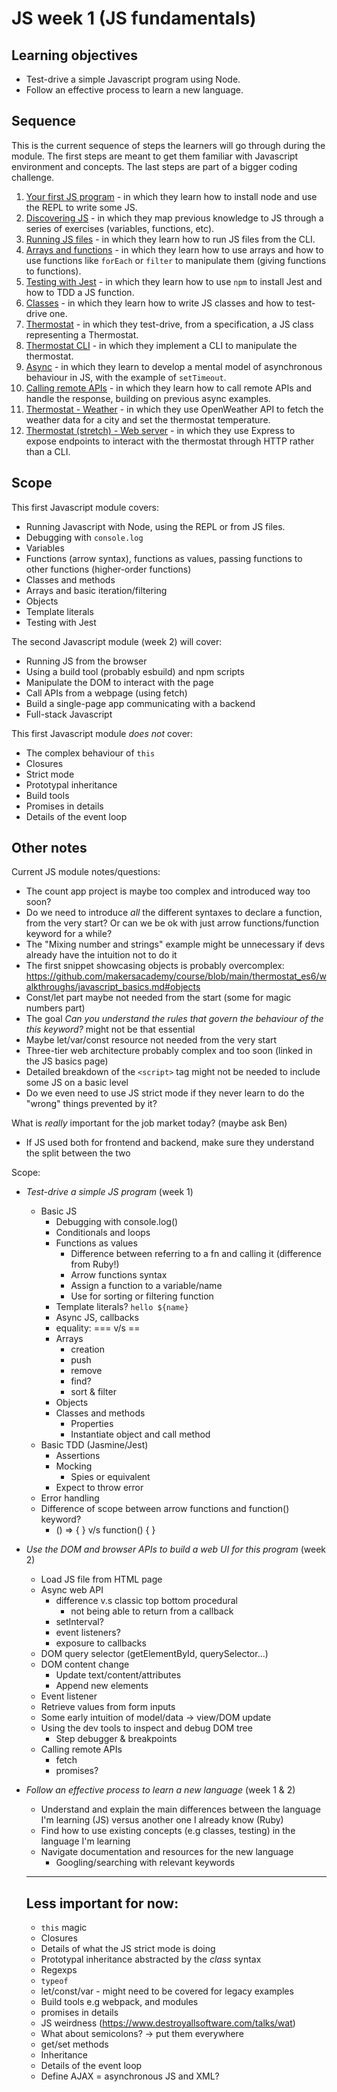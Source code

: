 # JS week 1 (JS fundamentals)

## Learning objectives

* Test-drive a simple Javascript program using Node.
* Follow an effective process to learn a new language.

## Sequence

This is the current sequence of steps the learners will go through during the module. The first steps are meant to get them familiar with Javascript environment and concepts. The last steps are part of a bigger coding challenge.

1. [Your first JS program](./contents/1-getting-started.md) - in which they learn how to install node and use the REPL to write some JS.
2. [Discovering JS](./contents/2-discovering-js.md) - in which they map previous knowledge to JS through a series of exercises (variables, functions, etc).
3. [Running JS files](./contents/3-running-js-files.md) - in which they learn how to run JS files from the CLI.
4. [Arrays and functions](./contents/4-arrays.md) - in which they learn how to use arrays and how to use functions like `forEach` or `filter` to manipulate them (giving functions to functions).
5. [Testing with Jest](./contents/5-testing-with-jest.md) - in which they learn how to use `npm` to install Jest and how to TDD a JS function.
6. [Classes](./contents/6-classes.md) - in which they learn how to write JS classes and how to test-drive one.
7. [Thermostat](./contents/7-thermostat.md) - in which they test-drive, from a specification, a JS class representing a Thermostat.
8. [Thermostat CLI](./contents/7b-thermostat-ui.md) - in which they implement a CLI to manipulate the thermostat.
8. [Async](./contents/8-async.md) - in which they learn to develop a mental model of asynchronous behaviour in JS, with the example of `setTimeout`.
9. [Calling remote APIs](./contents/9-calling-apis.md) - in which they learn how to call remote APIs and handle the response, building on previous async examples.
10. [Thermostat - Weather](./contents/10-weather-api.md) - in which they use OpenWeather API to fetch the weather data for a city and set the thermostat temperature.
11. [Thermostat (stretch) - Web server](./contents/11-thermostat-web.md) - in which they use Express to expose endpoints to interact with the thermostat through HTTP rather than a CLI.

## Scope

This first Javascript module covers:
 * Running Javascript with Node, using the REPL or from JS files.
 * Debugging with `console.log`
 * Variables
 * Functions (arrow syntax), functions as values, passing functions to other functions (higher-order functions)
 * Classes and methods
 * Arrays and basic iteration/filtering
 * Objects
 * Template literals
 * Testing with Jest

The second Javascript module (week 2) will cover:
 * Running JS from the browser
 * Using a build tool (probably esbuild) and npm scripts
 * Manipulate the DOM to interact with the page
 * Call APIs from a webpage (using fetch)
 * Build a single-page app communicating with a backend
 * Full-stack Javascript

This first Javascript module *does not* cover:
 * The complex behaviour of `this`
 * Closures
 * Strict mode
 * Prototypal inheritance
 * Build tools
 * Promises in details
 * Details of the event loop
 
## Other notes

Current JS module notes/questions:
 - The count app project is maybe too complex and introduced way too soon?
 - Do we need to introduce *all* the different syntaxes to declare a function, from the very start? Or can we be ok with just arrow functions/function keyword for a while?
 - The "Mixing number and strings" example might be unnecessary if devs already have the intuition not to do it
 - The first snippet showcasing objects is probably overcomplex: https://github.com/makersacademy/course/blob/main/thermostat_es6/walkthroughs/javascript_basics.md#objects
 - Const/let part maybe not needed from the start (some for magic numbers part)
 - The goal *Can you understand the rules that govern the behaviour of the this keyword?* might not be that essential
 - Maybe let/var/const resource not needed from the very start
 - Three-tier web architecture probably complex and too soon (linked in the JS basics page)
 - Detailed breakdown of the `<script>` tag might not be needed to include some JS on a basic level
 - Do we even need to use JS strict mode if they never learn to do the "wrong" things prevented by it?
 
What is *really* important for the job market today? (maybe ask Ben)

- If JS used both for frontend and backend, make sure they understand the split between the two

Scope:
 * *Test-drive a simple JS program* (week 1)
    * Basic JS
      * Debugging with console.log()
      * Conditionals and loops
      * Functions as values
        * Difference between referring to a fn and calling it (difference from Ruby!)
        * Arrow functions syntax
        * Assign a function to a variable/name
        * Use for sorting or filtering function
      * Template literals?  `hello ${name}`
      * Async JS, callbacks
      * equality: === v/s ==
      * Arrays
        * creation
        * push
        * remove
        * find?
        * sort & filter
      * Objects
      * Classes and methods
        * Properties
        * Instantiate object and call method
    * Basic TDD (Jasmine/Jest)
      * Assertions
      * Mocking
        * Spies or equivalent
      * Expect to throw error
    * Error handling
    * Difference of scope between arrow functions and function() keyword?
      * () => { }   v/s   function() { }
    
 * *Use the DOM and browser APIs to build a web UI for this program* (week 2)
    * Load JS file from HTML page
    * Async web API
      * difference v.s classic top bottom procedural
        * not being able to return from a callback
      * setInterval? 
      * event listeners?
      * exposure to callbacks
    * DOM query selector (getElementById, querySelector...)
    * DOM content change
      * Update text/content/attributes
      * Append new elements
    * Event listener
    * Retrieve values from form inputs
    * Some early intuition of model/data -> view/DOM update
    * Using the dev tools to inspect and debug DOM tree
      * Step debugger & breakpoints
    * Calling remote APIs
      * fetch
      * promises? 

 * *Follow an effective process to learn a new language* (week 1 & 2)
    * Understand and explain the main differences between the language I'm learning (JS) versus another one I already know (Ruby)
    * Find how to use existing concepts (e.g classes, testing) in the language I'm learning
    * Navigate documentation and resources for the new language
      * Googling/searching with relevant keywords

    ---

    Less important for now:
    ---
    * `this` magic
    * Closures
    * Details of what the JS strict mode is doing 
    * Prototypal inheritance abstracted by the *class* syntax
    * Regexps
    * `typeof`
    * let/const/var - might need to be covered for legacy examples
    * Build tools e.g webpack, and modules
    * promises in details
    * JS weirdness (https://www.destroyallsoftware.com/talks/wat)
    * What about semicolons? -> put them everywhere
    * get/set methods
    * Inheritance
    * Details of the event loop
    * Define AJAX = asynchronous JS and XML?
